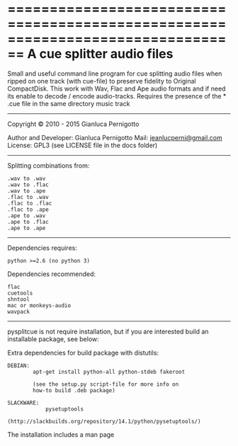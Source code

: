 ================================================================================ 
A cue splitter audio files
================================================================================ 

Small and useful command line program for cue splitting audio files 
when ripped on one track (with cue-file) to preserve fidelity to
Original CompactDisk.
This work with Wav, Flac and Ape audio formats and if need its enable 
to decode / encode audio-tracks.
Requires the presence of the * .cue file in the same directory music track

--------------------------------------------------------------------------------

Copyright © 2010 - 2015 Gianluca Pernigotto 
 
  Author and Developer: Gianluca Pernigotto 
  Mail: <jeanlucperni@gmail.com>
  License: GPL3 (see LICENSE file in the docs folder)

--------------------------------------------------------------------------------

Splitting combinations from:

	.wav to .wav
	.wav to .flac
	.wav to .ape  
	.flac to .wav
	.flac to .flac
	.flac to .ape
	.ape to .wav
	.ape to .flac
	.ape to .ape
	
--------------------------------------------------------------------------------

Dependencies requires:

	python >=2.6 (no python 3)
	
Dependencies recommended:

	flac
	cuetools
	shntool
	mac or monkeys-audio
	wavpack
	
--------------------------------------------------------------------------------

pysplitcue is not require installation, but if you are interested build an 
installable package, see below:

Extra dependencies for build package with distutils:

	DEBIAN:
			apt-get install python-all python-stdeb fakeroot
			
			(see the setup.py script-file for more info on 
			how-to build .deb package)
			
	SLACKWARE:
				pysetuptools
				(http://slackbuilds.org/repository/14.1/python/pysetuptools/)

The installation includes a man page
